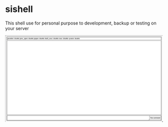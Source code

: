 # sishell
This shell use for personal purpose to development, backup or testing on your server

![GUI](./gui.png)
